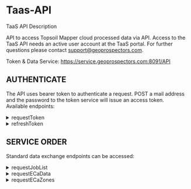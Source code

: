 # Taas-API
TaaS API Description

API to access Topsoil Mapper cloud processed data via API. Access to the TaaS API needs an active user account at the TaaS portal. For further questions please contact support@geoprospectors.com.


Token & Data Service: https://service.geoprospectors.com:8091/API

## AUTHENTICATE

The API uses bearer token to authenticate a request. POST a mail address and the password to the token service will issue an access token.<br />
Available endpoints:

<details><summary>requestToken</summary>

https://{host service}/authenticate/requestToken (Post Request)

{<br />
“UserName”: {Username}<br />
“pwd”: {password}<br />
}<br />
Response:<br />
```
{
	“User Name”: {User Name, first last}
	“Company”: {Company Name}
	“Systems”: {[System SN]}
	“userclass”: {userclass number}
	“Mail”: {mail address}
“Access Token”: {token}
	“CustNr”: {Customer Number}
	“issued”: {date}
	“expires”: {date}<br />
}
```

Example response:<br />
```
{
"User Name":"Max Mustermann",
"Company":"Muster GmbH",
"Systems":["TSM-000","TSM-001"],
"userclass":"5",
"Mail":"mm@geoprospectors.com",
"Access Token":"W7M4ABoaGhoiAfDdnDlwqHXKqLzs5dN5Spq5lE2108jPC7ZIXiop
+HDUHZCmGavE\n1nUFYwp/U+W/u//PhqAZ6+                   vOkLJpcbslUYU4NLUqsCnQxnbOqTx9kCsuJxaCs/+
		      I\n+rPVuJVaDX8VCZ30ObaTwrmDU2YWanS4VXLX",
"CustNr":"1",
"issued":"01.10.2021-13:12",
"expires":"01.10.2021-13:22"<br />
}
```
</details>
<details><summary>refreshToken</summary>
<br />
https://{host service}/authenticate/requestToken (Post Request)

Request
```
{
	“Access Token”: {Token}
}
```
Response:
```
{
	“status”: {[Status]}
}
```
Example response:
```
{
	Tokenupdated
 }
```
</details>

## SERVICE ORDER

Standard data exchange endpoints can be accessed:
<br />
<details><summary>requestJobList</summary>
<br />
https://{Host Service}/ServiceOrder/requestJobList (Post Request)

Request

```
{
	“Access Token”: {Token}
	“SN”: {Serial Number}
	“selector”: {number}
}
```
Response: {GeoJSON}
```
{ 
“type”: “Point”,
	“coordinates”: {XX,YY}
	“properties”: {properties
}

Example response:

[
{"type": "FeatureCollection",
  "features": [
	{"type": "Feature",
	  "geometry": {"type": "Point", "coordinates": [ 47.135445,16.16.88135]},
	  "properties": 
		{
		"JobID": "177",
		"Field Name": "Testfield",
		"Area": "23.15",
		"Date": "09/08/2020/13:11:31,4"
		}
	}]
}
]
```
*Remark:*<br />
Properties can be left empty or flag '0' for all files. Flag '999' will return those Jobs which are processed without error.<br />
</details>

<details><summary>requestECaData</summary>
<br />
https://{Host Service}/ServiceOrder/requestECaData (Post Request)

***remark:*** only those JobIDs with the corresponding user privileges (Serial Number) can be requested. Valid Serial Number per user can be request wile Token request.

Request<br />
```
{
	“Access Token”: {Token}
	“JobID”: {JobID}
}
```
Response: {GeoJSON}<br />
```
“type”: “Point”,
	“coordinates”: {XX,YY}
	“properties”: {properties}
```

Example response:<br />
```
[
{"type": "FeatureCollection",
  "features": [
	{"type": "Feature",
	  "geometry": {"type": "Point", "coordinates": [ 47.135445,16.16.88135]},
	  "properties": 
		{
		"ECaR1": "8.1",
		"ECaR2": "12.2",
		"ECaR3": "14.8",
		"ECaR4": "17.4"
		}
	}]
}
]
```
</details>
<details><summary>requestECaZones</summary>
<br />
https://{Host Service}/ServiceOrder/requestECaZones (Post Request)

***remark:*** only those JobIDs with the corresponding user privileges (Serial Number) can be requested. Valid Serial Number per user can be request wile Token request.

Request<br />
```
{
	“Access Token”: {Token}
	“JobID”: {JobID}
}
```
Response: {GeoJSON}<br />
```
{ 
“type”: “Polygon”,
	“coordinates”: {XX,YY}
	“properties”: {properties}
}
```
Example response:<br />
```
[
{"type": "FeatureCollection",
  "features": [
	{"type": "Feature",
	  "geometry": {"type": "Polygon", "coordinates": [ 47.135445,16.16.88135 …]},
	  "properties": 
		{
		"Zone": "1",
		}
	}]
}
]
```
</details>
